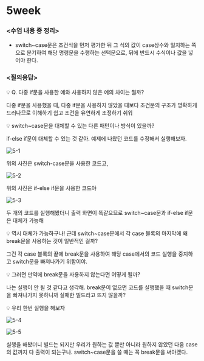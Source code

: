 # 5week

### <수업 내용 중 정리>

- switch~case문은 조건식을 먼저 평가한 뒤 그 식의 값이 case상수와 일치하는 쪽으로 분기하여 해당 명령문을 수행하는 선택문으로, 뒤에 반드시 수식이나 값을 넣어야 한다.

### <질의응답>

<aside>
💡 Q. 다중 if문을 사용한 예와 사용하지 않은 예의 차이는 뭘까?

</aside>

다중 if문을 사용했을 때, 다중 if문을 사용하지 않았을 때보다 조건문의 구조가 명확하게 드러나므로 이해하기 쉽고 조건을 유연하게 조정하기 쉬워

<aside>
💡 switch~case문을 대체할 수 있는 다른 패턴이나 방식이 있을까?

</aside>

if-else if문이 대체할 수 있는 것 같아. 예제에 나왔던 코드를 수정해서 실행해보자.

![5-1](https://github.com/hyeyuny/C_pg-3_group-notes-note-1/assets/144858340/d64e43c1-5266-4f86-82d3-fc67a400f763)

위의 사진은 switch-case문을 사용한 코드고,

![5-2](https://github.com/hyeyuny/C_pg-3_group-notes-note-1/assets/144858340/4501dbfc-80cd-4717-96fd-3eea39b3c3a5)

위의 사진은 if-else if문을 사용한 코드야

![5-3](https://github.com/hyeyuny/C_pg-3_group-notes-note-1/assets/144858340/f22093f8-d7b1-4601-b6ee-68f9ea83fff5)

두 개의 코드를 실행해봤더니 출력 화면이 똑같으므로 switch~case문과 if-else if문은 대체가 가능해

<aside>
💡 역시 대체가 가능하구나! 근데 switch~case문에서 각 case 블록의 마지막에 왜 break문을 사용하는 것이 일반적인 걸까?

</aside>

그건 각 case 블록의 끝에 break문을 사용하여 해당 case에서의 코드 실행을 중지하고 switch문을 빠져나가기 위함이야.

<aside>
💡 그러면 만약에 break문을 사용하지 않는다면 어떻게 될까?

</aside>

나는 실행이 안 될 것 같다고 생각해. break문이 없으면 코드를 실행했을 때 switch문을 빠져나가지 못하니까 실패한 빌드라고 뜨지 않을까?

<aside>
💡 우리 한번 실행을 해보자

![5-4](https://github.com/hyeyuny/C_pg-3_group-notes-note-1/assets/144858340/b5d4da1d-fec2-4a93-8ebf-3673962b1f4a)

![5-5](https://github.com/hyeyuny/C_pg-3_group-notes-note-1/assets/144858340/5c7a4b0c-e628-4147-8e62-7e8d1ecdd3d0)

</aside>

실행을 해봤더니 빌드는 되지만 우리가 원하는 값 뿐만 아니라 원하지 않았던 다음 case의 값까지 다 출력이 되는구나. switch~case문을 쓸 때는 꼭 break문을 써야겠다.
